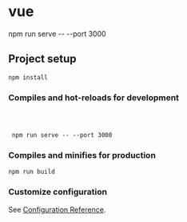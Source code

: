 # vue


npm run serve -- --port 3000


## Project setup
```
npm install
```

### Compiles and hot-reloads for development
```



 npm run serve -- --port 3000

```

### Compiles and minifies for production
```
npm run build
```

### Customize configuration
See [Configuration Reference](https://cli.vuejs.org/config/).
